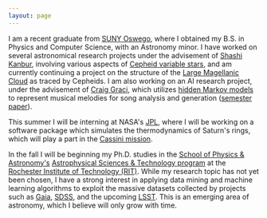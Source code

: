 ```yaml
---
layout: page
---
```


I am a recent graduate from [SUNY Oswego](http://www.oswego.edu), where I obtained my B.S. in Physics and Computer Science, with an Astronomy minor. I have worked on several astronomical research projects under the advisement of [Shashi Kanbur](http://oswego.edu/~kanbur), involving various aspects of [Cepheid variable stars](https://en.wikipedia.org/wiki/Cepheid_variable), and am currently continuing a project on the structure of the [Large Magellanic Cloud](https://en.wikipedia.org/wiki/Large_Magellanic_Cloud) as traced by Cepheids. I am also working on an AI research project, under the advisement of [Craig Graci](http://http://www.cs.oswego.edu/~blue/), which utilizes [hidden Markov models](https://en.wikipedia.org/wiki/Hidden_Markov_model) to represent musical melodies for song analysis and generation ([semester paper](http://dwysocki.github.io/csc466/assets/papers/semester-paper.pdf)).

This summer I will be interning at NASA's [JPL](https://en.wikipedia.org/wiki/Jet_Propulsion_Laboratory), where I will be working on a software package which simulates the thermodynamics of Saturn's rings, which will play a part in the [Cassini mission](https://en.wikipedia.org/wiki/Cassini%E2%80%93Huygens).

In the fall I will be beginning my Ph.D. studies in the [School of Physics & Astronomy's](http://www.rit.edu/~w-physic/) [Astrophysical Sciences & Technology program](https://www.rit.edu/cos/astrophysics/) at the [Rochester Institute of Technology (RIT)](https://www.rit.edu/). While my research topic has not yet been chosen, I have a strong interest in applying data mining and machine learning algorithms to exploit the massive datasets collected by projects such as [Gaia](http://sci.esa.int/gaia/), [SDSS](http://www.sdss.org/), and the upcoming [LSST](http://www.lsst.org/lsst/). This is an emerging area of astronomy, which I believe will only grow with time.